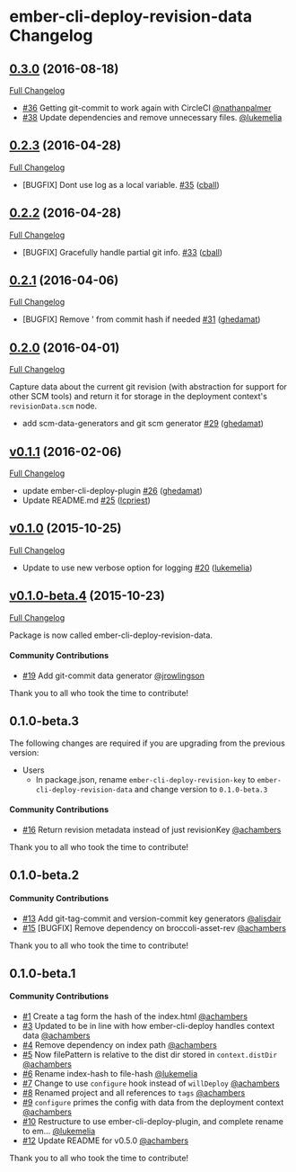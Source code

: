 # ember-cli-deploy-revision-data Changelog

## [0.3.0](https://github.com/ember-cli-deploy/ember-cli-deploy-revision-data/tree/0.3.0) (2016-08-18)
[Full Changelog](https://github.com/ember-cli-deploy/ember-cli-deploy-revision-data/compare/v0.2.3...0.3.0)

- [#36](https://github.com/ember-cli-deploy/ember-cli-deploy-revision-data/pull/36) Getting git-commit to work again with CircleCI [@nathanpalmer](https://github.com/nathanpalmer)
- [#38](https://github.com/ember-cli-deploy/ember-cli-deploy-revision-data/pull/38) Update dependencies and remove unnecessary files. [@lukemelia](https://github.com/lukemelia)


## [0.2.3](https://github.com/ember-cli-deploy/ember-cli-deploy-revision-data/tree/0.2.3) (2016-04-28)
[Full Changelog](https://github.com/ember-cli-deploy/ember-cli-deploy-revision-data/compare/v0.2.2...0.2.3)

- \[BUGFIX\] Dont use log as a local variable. [\#35](https://github.com/ember-cli-deploy/ember-cli-deploy-revision-data/pull/35) ([cball](https://github.com/cball))

## [0.2.2](https://github.com/ember-cli-deploy/ember-cli-deploy-revision-data/tree/0.2.2) (2016-04-28)
[Full Changelog](https://github.com/ember-cli-deploy/ember-cli-deploy-revision-data/compare/v0.2.1...0.2.2)

- \[BUGFIX\] Gracefully handle partial git info. [\#33](https://github.com/ember-cli-deploy/ember-cli-deploy-revision-data/pull/33) ([cball](https://github.com/cball))

## [0.2.1](https://github.com/ember-cli-deploy/ember-cli-deploy-revision-data/tree/0.2.1) (2016-04-06)
[Full Changelog](https://github.com/ember-cli-deploy/ember-cli-deploy-revision-data/compare/v0.2.0...v0.2.1)

- \[BUGFIX\] Remove ' from commit hash if needed [\#31](https://github.com/ember-cli-deploy/ember-cli-deploy-revision-data/pull/31) ([ghedamat](https://github.com/ghedamat))

## [0.2.0](https://github.com/ember-cli-deploy/ember-cli-deploy-revision-data/tree/0.2.0) (2016-04-01)
[Full Changelog](https://github.com/ember-cli-deploy/ember-cli-deploy-revision-data/compare/v0.1.1...v0.2.0)

Capture data about the current git revision (with abstraction for support for other SCM tools) and return it for storage in the deployment context's `revisionData.scm` node.

- add scm-data-generators and git scm generator [\#29](https://github.com/ember-cli-deploy/ember-cli-deploy-revision-data/pull/29) ([ghedamat](https://github.com/ghedamat))

## [v0.1.1](https://github.com/ember-cli-deploy/ember-cli-deploy-revision-data/tree/v0.1.1) (2016-02-06)
[Full Changelog](https://github.com/ember-cli-deploy/ember-cli-deploy-revision-data/compare/v0.1.0...v0.1.1)

- update ember-cli-deploy-plugin [\#26](https://github.com/ember-cli-deploy/ember-cli-deploy-revision-data/pull/26) ([ghedamat](https://github.com/ghedamat))
- Update README.md [\#25](https://github.com/ember-cli-deploy/ember-cli-deploy-revision-data/pull/25) ([lcpriest](https://github.com/lcpriest))

## [v0.1.0](https://github.com/ember-cli-deploy/ember-cli-deploy-revision-data/tree/v0.1.0) (2015-10-25)
[Full Changelog](https://github.com/ember-cli-deploy/ember-cli-deploy-revision-data/compare/v0.1.0-beta.4...v0.1.0)

- Update to use new verbose option for logging [\#20](https://github.com/ember-cli-deploy/ember-cli-deploy-revision-data/pull/20) ([lukemelia](https://github.com/lukemelia))

## [v0.1.0-beta.4](https://github.com/ember-cli-deploy/ember-cli-deploy-revision-data/tree/v0.1.0-beta.4) (2015-10-23)
[Full Changelog](https://github.com/ember-cli-deploy/ember-cli-deploy-revision-data/compare/v0.1.0-beta.3...v0.1.0-beta.4)

Package is now called ember-cli-deploy-revision-data.

#### Community Contributions

- [#19](https://github.com/ember-cli-deploy/ember-cli-deploy-revision-data/pull/19) Add git-commit data generator [@jrowlingson](https://github.com/jrowlingson)

Thank you to all who took the time to contribute!

## 0.1.0-beta.3

The following changes are required if you are upgrading from the previous version:
- Users
  + In package.json, rename `ember-cli-deploy-revision-key` to `ember-cli-deploy-revision-data` and change
    version to `0.1.0-beta.3`

#### Community Contributions

- [#16](https://github.com/ember-cli-deploy/ember-cli-deploy-revision-data/pull/16) Return revision metadata instead of just revisionKey [@achambers](https://github.com/achambers)

Thank you to all who took the time to contribute!

## 0.1.0-beta.2

#### Community Contributions

- [#13](https://github.com/ember-cli-deploy/ember-cli-deploy-revision-data/pull/13) Add git-tag-commit and version-commit key generators [@alisdair](https://github.com/alisdair)
- [#15](https://github.com/ember-cli-deploy/ember-cli-deploy-revision-data/pull/15) [BUGFIX] Remove dependency on broccoli-asset-rev [@achambers](https://github.com/achambers)

Thank you to all who took the time to contribute!

## 0.1.0-beta.1

#### Community Contributions

- [#1](https://github.com/ember-cli-deploy/ember-cli-deploy-revision-data/pull/1) Create a tag form the hash of the index.html [@achambers](https://github.com/achambers)
- [#3](https://github.com/ember-cli-deploy/ember-cli-deploy-revision-data/pull/3) Updated to be in line with how ember-cli-deploy handles context data [@achambers](https://github.com/achambers)
- [#4](https://github.com/ember-cli-deploy/ember-cli-deploy-revision-data/pull/4) Remove dependency on index path [@achambers](https://github.com/achambers)
- [#5](https://github.com/ember-cli-deploy/ember-cli-deploy-revision-data/pull/5) Now filePattern is relative to the dist dir stored in `context.distDir` [@achambers](https://github.com/achambers)
- [#6](https://github.com/ember-cli-deploy/ember-cli-deploy-revision-data/pull/6) Rename index-hash to file-hash [@lukemelia](https://github.com/lukemelia)
- [#7](https://github.com/ember-cli-deploy/ember-cli-deploy-revision-data/pull/7) Change to use `configure` hook instead of `willDeploy` [@achambers](https://github.com/achambers)
- [#8](https://github.com/ember-cli-deploy/ember-cli-deploy-revision-data/pull/8) Renamed project and all references to `tags` [@achambers](https://github.com/achambers)
- [#9](https://github.com/ember-cli-deploy/ember-cli-deploy-revision-data/pull/9) `configure` primes the config with data from the deployment context [@achambers](https://github.com/achambers)
- [#10](https://github.com/ember-cli-deploy/ember-cli-deploy-revision-data/pull/10) Restructure to use ember-cli-deploy-plugin, and complete rename to em… [@lukemelia](https://github.com/lukemelia)
- [#12](https://github.com/ember-cli-deploy/ember-cli-deploy-revision-data/pull/12) Update README for v0.5.0 [@achambers](https://github.com/achambers)

Thank you to all who took the time to contribute!
